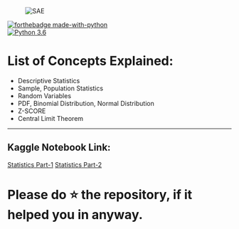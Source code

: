 <figure>
    <img src="https://hackr.io/blog/statistics-for-data-science/thumbnail/large" alt="SAE" title="" />
</figure>

[![forthebadge made-with-python](http://ForTheBadge.com/images/badges/made-with-python.svg)](https://www.python.org/)                 
[![Python 3.6](https://img.shields.io/badge/python-3.6-blue.svg)](https://www.python.org/downloads/release/python-360/) 

# List of Concepts Explained:
<ul>
<li>Descriptive Statistics</li>
<li>Sample, Population Statistics</li>
<li>Random Variables</li>
<li>PDF, Binomial Distribution, Normal Distribution</li>
<li>Z-SCORE</li>
<li>Central Limit Theorem</li>
</ul>

___

## Kaggle Notebook Link:  
[Statistics Part-1](https://www.kaggle.com/harshjain123/statistics-for-data-science-part-1) [Statistics Part-2](https://www.kaggle.com/harshjain123/statistics-for-data-science-part-2)

# Please do ⭐ the repository, if it helped you in anyway.
